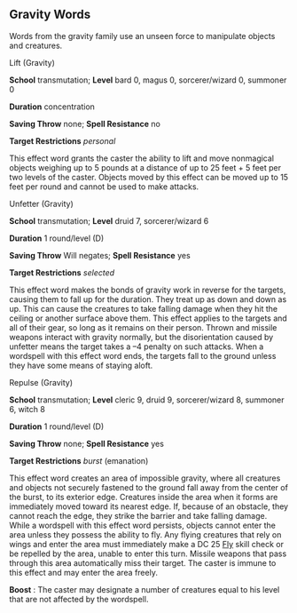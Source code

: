 ## Gravity Words

Words from the gravity family use an unseen force to manipulate objects and creatures.

Lift (Gravity)

**School** transmutation; **Level** bard 0, magus 0, sorcerer/wizard 0, summoner 0

**Duration** concentration

**Saving Throw** none; **Spell Resistance** no

**Target Restrictions** _personal_

This effect word grants the caster the ability to lift and move nonmagical objects weighing up to 5 pounds at a distance of up to 25 feet + 5 feet per two levels of the caster. Objects moved by this effect can be moved up to 15 feet per round and cannot be used to make attacks.

Unfetter (Gravity)

**School** transmutation; **Level** druid 7, sorcerer/wizard 6

**Duration** 1 round/level (D)

**Saving Throw** Will negates; **Spell Resistance** yes

**Target Restrictions** _selected_

This effect word makes the bonds of gravity work in reverse for the targets, causing them to fall up for the duration. They treat up as down and down as up. This can cause the creatures to take falling damage when they hit the ceiling or another surface above them. This effect applies to the targets and all of their gear, so long as it remains on their person. Thrown and missile weapons interact with gravity normally, but the disorientation caused by unfetter means the target takes a –4 penalty on such attacks. When a wordspell with this effect word ends, the targets fall to the ground unless they have some means of staying aloft.

Repulse (Gravity)

**School** transmutation; **Level** cleric 9, druid 9, sorcerer/wizard 8, summoner 6, witch 8

**Duration** 1 round/level (D)

**Saving Throw** none; **Spell Resistance** yes

**Target Restrictions** _burst_ (emanation)

This effect word creates an area of impossible gravity, where all creatures and objects not securely fastened to the ground fall away from the center of the burst, to its exterior edge. Creatures inside the area when it forms are immediately moved toward its nearest edge. If, because of an obstacle, they cannot reach the edge, they strike the barrier and take falling damage. While a wordspell with this effect word persists, objects cannot enter the area unless they possess the ability to fly. Any flying creatures that rely on wings and enter the area must immediately make a DC 25 [Fly](skills/fly#_fly) skill check or be repelled by the area, unable to enter this turn. Missile weapons that pass through this area automatically miss their target. The caster is immune to this effect and may enter the area freely.

**Boost** : The caster may designate a number of creatures equal to his level that are not affected by the wordspell.

